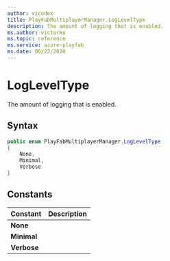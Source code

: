 ```yaml
---
author: vicodex
title: PlayFabMultiplayerManager.LogLevelType
description: The amount of logging that is enabled.
ms.author: victorku
ms.topic: reference
ms.service: azure-playfab
ms.date: 06/22/2020
---
```


# LogLevelType

The amount of logging that is enabled.

## Syntax

```csharp
public enum PlayFabMultiplayerManager.LogLevelType
{
    None,
    Minimal,
    Verbose
}
```

## Constants

| **Constant** | **Description** |
| --- | --- |
| **None** |  |
| **Minimal** |  |
| **Verbose** |  |
